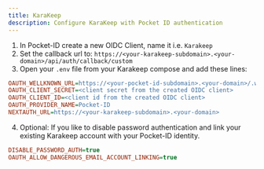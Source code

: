 ```yaml
---
title: KaraKeep
description: Configure KaraKeep with Pocket ID authentication
---
```


1. In Pocket-ID create a new OIDC Client, name it i.e. `Karakeep`
2. Set the callback url to: `https://<your-karakeep-subdomain>.<your-domain>/api/auth/callback/custom`
3. Open your `.env` file from your Karakeep compose and add these lines:

```ini
OAUTH_WELLKNOWN_URL=https://<your-pocket-id-subdomain>.<your-domain>/.well-known/openid-configuration
OAUTH_CLIENT_SECRET=<client secret from the created OIDC client>
OAUTH_CLIENT_ID=<client id from the created OIDC client>
OAUTH_PROVIDER_NAME=Pocket-ID
NEXTAUTH_URL=https://<your-karakeep-subdomain>.<your-domain>

```

4. Optional: If you like to disable password authentication and link your existing Karakeep account with your Pocket-ID identity.

```ini
DISABLE_PASSWORD_AUTH=true
OAUTH_ALLOW_DANGEROUS_EMAIL_ACCOUNT_LINKING=true
```

